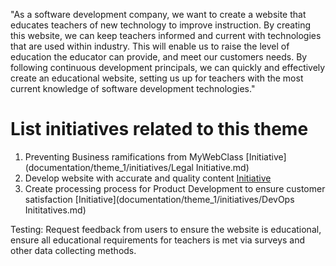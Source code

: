 "As a software development company, we want to create a website that educates teachers of new technology to improve instruction. By creating this website, we can keep teachers informed and current with technologies that are used within industry. This will enable us to raise the level of education the educator can provide, and meet our customers needs. By following continuous development principals, we can quickly and effectively create an educational website, setting us up for teachers with the most current knowledge of software development technologies."



# List initiatives related to this theme
1. Preventing Business ramifications from MyWebClass [Initiative](documentation/theme_1/initiatives/Legal Initiative.md)
2. Develop website with accurate and quality content [Initiative](documentation/theme_1/initiatives/WebsiteCreateInitatives.md)
3. Create processing process for Product Development to ensure customer satisfaction [Initiative](documentation/theme_1/initiatives/DevOps Inititatives.md)

Testing: Request feedback from users to ensure the website is educational, ensure all educational requirements for teachers is met via surveys and other data collecting methods.
